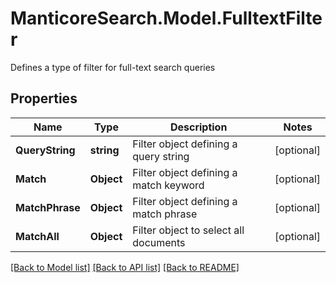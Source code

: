 # ManticoreSearch.Model.FulltextFilter
Defines a type of filter for full-text search queries

## Properties

Name | Type | Description | Notes
------------ | ------------- | ------------- | -------------
**QueryString** | **string** | Filter object defining a query string | [optional] 
**Match** | **Object** | Filter object defining a match keyword | [optional] 
**MatchPhrase** | **Object** | Filter object defining a match phrase | [optional] 
**MatchAll** | **Object** | Filter object to select all documents | [optional] 

[[Back to Model list]](../README.md#documentation-for-models) [[Back to API list]](../README.md#documentation-for-api-endpoints) [[Back to README]](../README.md)

